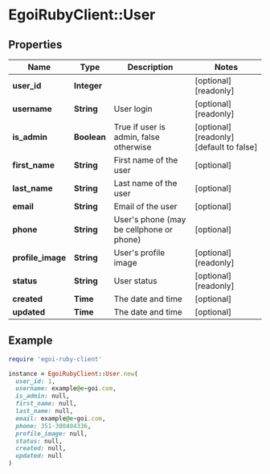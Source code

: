 # EgoiRubyClient::User

## Properties

| Name | Type | Description | Notes |
| ---- | ---- | ----------- | ----- |
| **user_id** | **Integer** |  | [optional][readonly] |
| **username** | **String** | User login | [optional][readonly] |
| **is_admin** | **Boolean** | True if user is admin, false otherwise | [optional][readonly][default to false] |
| **first_name** | **String** | First name of the user | [optional] |
| **last_name** | **String** | Last name of the user | [optional] |
| **email** | **String** | Email of the user | [optional] |
| **phone** | **String** | User&#39;s phone (may be cellphone or phone) | [optional] |
| **profile_image** | **String** | User&#39;s profile image | [optional][readonly] |
| **status** | **String** | User status | [optional][readonly] |
| **created** | **Time** | The date and time | [optional] |
| **updated** | **Time** | The date and time | [optional] |

## Example

```ruby
require 'egoi-ruby-client'

instance = EgoiRubyClient::User.new(
  user_id: 1,
  username: example@e-goi.com,
  is_admin: null,
  first_name: null,
  last_name: null,
  email: example@e-goi.com,
  phone: 351-300404336,
  profile_image: null,
  status: null,
  created: null,
  updated: null
)
```

